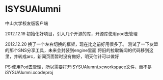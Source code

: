 ISYSUAlumni
===========

中山大学校友版客户端

2012.12.19
初始化好项目，引入几个开源的库，开源库使用pod去管理

2012.12.20
换了一个左右切换的框架，现在比之前好用很多了。
测试了一下友盟的那个SNS分享工具，未来会封装到engine里面
将旧的拉取新闻的代码移到这里，并转成arc，新闻页面暂时没有做好，明天估计可以做好

PS:使用Pod去管理，所以需要打开iSYSUAlumni.xcworkspace文件，而不是iSYSUAlumni.xcodeproj

